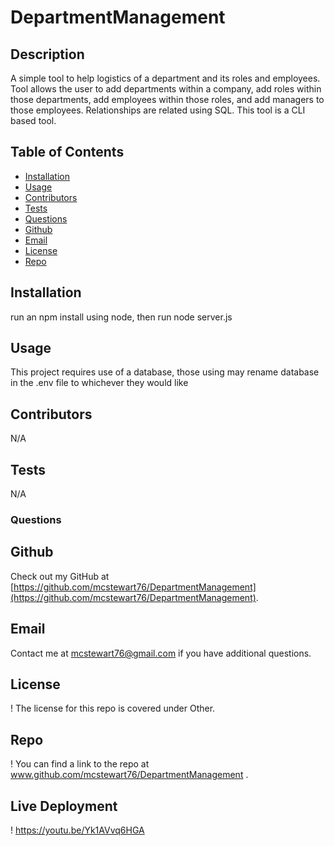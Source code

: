 # DepartmentManagement

## Description
A simple tool to help logistics of a department and its roles and employees. Tool allows the user to add departments within a company, add roles within those departments, add employees within those roles, and add managers to those employees. Relationships are related using SQL. This tool is a CLI based tool.  

## Table of Contents
* [Installation](#installation)
* [Usage](#usage)
* [Contributors](#contributors)
* [Tests](#tests)
* [Questions](#questions)
* [Github](#github)
* [Email](#email)
* [License](#license)
* [Repo](#repo)


## Installation
run an npm install using node, then run node server.js 

## Usage
This project requires use of a database, those using may rename database in the .env file to whichever they would like 

## Contributors
N/A 

## Tests
N/A 

### Questions


## Github
Check out my GitHub at [https://github.com/mcstewart76/DepartmentManagement](https://github.com/mcstewart76/DepartmentManagement). 

## Email
Contact me at <a href="MAILTO:mcstewart76@gmail.com">mcstewart76@gmail.com</a> if you have additional questions. 

## License
! The license for this repo is covered under Other. 

## Repo
! You can find a link to the repo at www.github.com/mcstewart76/DepartmentManagement .

## Live Deployment
! https://youtu.be/Yk1AVvq6HGA
